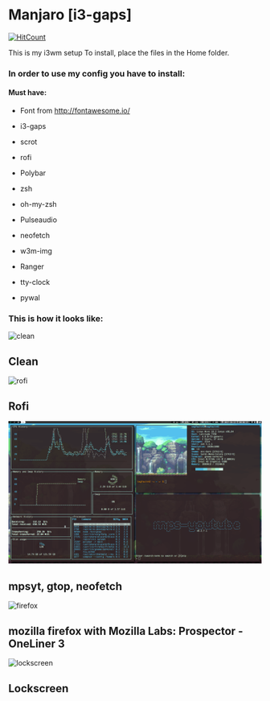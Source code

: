 # Manjaro [i3-gaps]

[![HitCount](http://hits.dwyl.io/SegFault42/https://github.com/SegFault42/dotfiles.svg)](http://hits.dwyl.io/SegFault42/https://github.com/SegFault42/dotfiles)

This is my i3wm setup
To install, place the files in the Home folder.

### In order to use my config you have to install:

#### Must have:
- Font from http://fontawesome.io/

- i3-gaps

- scrot

- rofi

- Polybar

- zsh

- oh-my-zsh

- Pulseaudio

- neofetch

- w3m-img

- Ranger

- tty-clock

- pywal

### This is how it looks like:

![clean](https://user-images.githubusercontent.com/9384676/59549816-4691b800-8f63-11e9-935b-059adefe5575.png)
## Clean
![rofi](https://user-images.githubusercontent.com/9384676/59549832-9bcdc980-8f63-11e9-8511-b72804a3abb4.png)
## Rofi
![neofetch](https://github.com/SegFault42/dotfiles/raw/master/Screenshots/gtop_neofetch_mpsyt.png)
## mpsyt, gtop, neofetch
![firefox](https://user-images.githubusercontent.com/9384676/59549823-6aed9480-8f63-11e9-8b99-38033998df55.png)
## mozilla firefox with Mozilla Labs: Prospector - OneLiner 3
![lockscreen](https://user-images.githubusercontent.com/9384676/59549842-c750b400-8f63-11e9-8720-7b496e994c5d.png)
## Lockscreen
